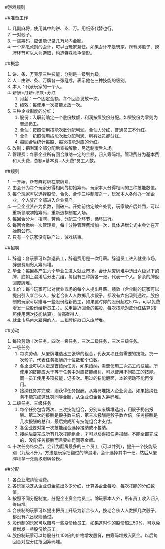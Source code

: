 #游戏规则

##准备工作
1. 几副麻将，使用其中的饼、条、万。用纸条代替也行。
1. 一对骰子。
1. 一些筹码，应该能记录几万以内金额。
1. 一个熟悉规则的会计，可以由玩家兼任。如果会计不是玩家，所有掷骰子、摸牌环节可以人为选取，构造特殊竞争情形。

##概念
1. 饼、条、万表示三种技能，分别是一级到九级。
1. 人：由饼、条、万牌各一张组成，表示他在三种技能的级别。
1. 本人：代表玩家的一个人。
1. 薪酬=月薪+绩效+分红
	1. 月薪：一个固定金额，每个回合发放一次。
	1. 绩效：每使用一次技能发放一次。
1. 三种企业制度的分红：
	1. 股份：入职前确定一个股份数额，利润按照股份分配。如果股份为零则为普通员工。
	1. 合伙：按照使用技能次数分配利润。合伙人分红，普通员工不分红。
	1. 合作：按照使用技能次数分配利润。所有社员都分红。
	1. 每回合后统计每股、每次技能对应的分红。
1. 改制：把利润全部分配后宣布解散，另选制度后入场。
1. 管理费：每家企业所有回合缴纳一定的金额，归入筹码堆。管理费分为基本费和人头费，总额=基本费+人头费*员工人数。

##规则
1. 一开始，所有麻将牌在废牌堆。
1. 由会计为每个玩家分得相同的初始筹码，玩家本人分得相同的三种技能数值。
1. 每个玩家可以选择股份、合伙、合作三种制度之一，玩家本人各创办一家企业，个人资产全部进入企业资产。
1. 一旦企业资产为负数，则破产。开始前约定破产处罚，玩家破产后处罚，可以重新领取初始筹码，重新选择制度入场。
1. 每回合分为：招聘、劳动、分配三个环节，循环进行。
1. 每回合缴纳一次管理费，每十分钟管理费增加一次，具体递增公式由会计在开始前公布。
1. 只有一个玩家没有破产过，游戏结束。

##招聘
1. 辞退：各玩家可以辞退员工，辞退费用是一次月薪。辞退员工进入就业市场，辞退费用归入筹码堆。
1. 毕业：每回各产生六个毕业生进入就业市场。会计从废牌堆中选出六级以下的牌，底朝上混淆后分出六组。每组有三种牌各一张，代表一个人。多余的牌返回废牌堆。
1. 出价：每个玩家可以对就业市场的每个人提出月薪、绩效（合伙制的玩家可以提出引入新合伙人，按老合伙人人数掷几次骰子，都没有六出现则通过。股份制的玩家可以赠与一些股份给新员工，如果这时你的股份超过50%，可以免费增发一些股份给新员工。）。采用最近回合的每股、每次技能对应分红估算(按照使用两次技能估算)，价高者得人。
1. 就业市场内未雇佣的人，三张牌拆散归入废牌堆。

##劳动
1. 每轮劳动十次任务。四次一级任务，三次二级任务，三次三级任务。
1. 一级任务
	1. 每次劳动，从废牌堆选出三张牌的组合，代表某项任务需要的技能。扔一次骰子，代表任务报酬的十位数和个位数。
	1. 各企业可以决定是否接纳任务。如果接纳，需要使用三次员工的技能。所使用的技能应大于等于任务中对应技能级别，可以使用不同员工的技能。同一员工使用多项技能，记多次。用过的技能翻面，本轮劳动不能再使用。
	1. 接纳任务并完成，则获得任务报酬。从筹码堆拨入企业资金。如果接纳任务不能完成这处罚同等金额，从企业资金拨入筹码堆。
1. 二级任务、三级任务
	1. 每个任务包含两次、三次技能组合，分别从废牌堆选出，用骰子扔出报酬。第二次的报酬是骰子数三倍，第三次报酬是骰子数六倍。任务报酬是几次报酬的总和，最后完成所有技能组合才支付。
	1. 各企业要对第一次技能组合选择接纳或不接纳。
	1. 接纳后要完成所有几次技能组合，才可以获得把任务报酬。不能全部完成的，没有任务报酬而且要处罚同等金额。
1. 十次任务结束后，会计为翻牌最多的三个员工（可以并列），提升一个技能级别（九级不升）。方法是玩家把翻过的牌混淆，会计选择其中一张，然后从废牌堆拿一张高级别牌替换。

##分配
1. 各企业缴纳管理费。
1. 各玩家决定从企业资金拿出多少分红，计算各企业每股、每次技能的分红数值。
1. 按照不同分配制度，分配企业资金给员工。除玩家本人外，所有员工收入归入筹码堆。
1. 合伙制的玩家可以提出把员工升级为新合伙人，按老合伙人人数掷几次骰子，都没有六出现则通过。
1. 股份制的玩家可以赠与一些股份给员工，如果这时你的股份超过50%，可以免费增发一些股份给员工。
1. 股份制玩家可以每股分红100倍的价格增发股份，由筹码堆拨入资金。以后每回合对应分红拨回筹码堆。

